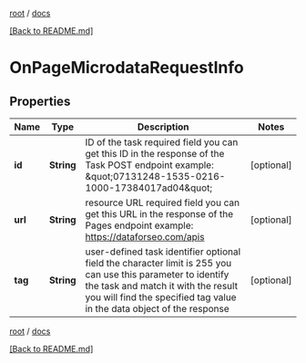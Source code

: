 [root](./../ "root") / [docs](./ "docs")

[[Back to README.md]](./../README.md "[Back to README.md]")

# OnPageMicrodataRequestInfo

## Properties

| Name | Type | Description | Notes |
|------------ | ------------- | ------------- | -------------|
|**id** | **String** | ID of the task required field you can get this ID in the response of the Task POST endpoint example: \&quot;07131248-1535-0216-1000-17384017ad04\&quot; |  [optional] |
|**url** | **String** | resource URL required field you can get this URL in the response of the Pages endpoint example: https://dataforseo.com/apis |  [optional] |
|**tag** | **String** | user-defined task identifier optional field the character limit is 255 you can use this parameter to identify the task and match it with the result you will find the specified tag value in the data object of the response |  [optional] |

[root](./../ "root") / [docs](./ "docs")

[[Back to README.md]](./../README.md "[Back to README.md]")
